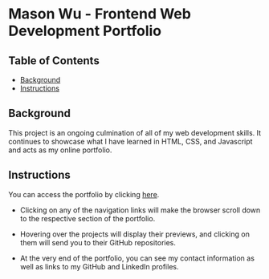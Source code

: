 # Mason Wu - Frontend Web Development Portfolio

## Table of Contents

* [Background](#background)
* [Instructions](#instructions)

## Background

This project is an ongoing culmination of all of my web development skills. It continues to showcase what I have learned in HTML, CSS, and Javascript and acts as my online portfolio.

## Instructions

You can access the portfolio by clicking [here](https://neocyte.github.io/portfolio/).

* Clicking on any of the navigation links will make the browser scroll down to the respective section of the portfolio.

* Hovering over the projects will display their previews, and clicking on them will send you to their GitHub repositories.

* At the very end of the portfolio, you can see my contact information as well as links to my GitHub and LinkedIn profiles.
